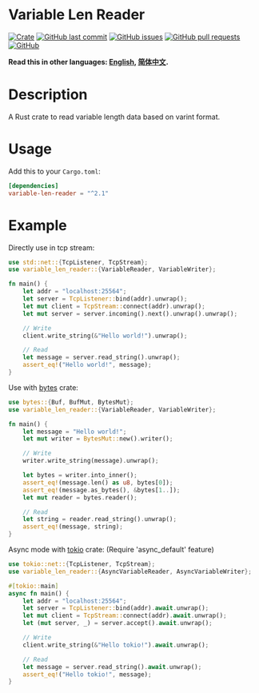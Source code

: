 # Variable Len Reader

[![Crate](https://img.shields.io/crates/v/variable-len-reader.svg)](https://crates.io/crates/variable-len-reader)
[![GitHub last commit](https://img.shields.io/github/last-commit/xuxiaocheng0201/variable-len-reader)](https://github.com/xuxiaocheng0201/variable-len-reader/commits/master)
[![GitHub issues](https://img.shields.io/github/issues-raw/xuxiaocheng0201/variable-len-reader)](https://github.com/xuxiaocheng0201/variable-len-reader/issues)
[![GitHub pull requests](https://img.shields.io/github/issues-pr/xuxiaocheng0201/variable-len-reader)](https://github.com/xuxiaocheng0201/variable-len-reader/pulls)
[![GitHub](https://img.shields.io/github/license/xuxiaocheng0201/variable-len-reader)](https://github.com/xuxiaocheng0201/variable-len-reader/blob/master/LICENSE)

**Read this in other languages: [English](README.md), [简体中文](README_zh.md).**

# Description

A Rust crate to read variable length data based on varint format.


# Usage

Add this to your `Cargo.toml`:

```toml
[dependencies]
variable-len-reader = "^2.1"
```


# Example

Directly use in tcp stream:

```rust
use std::net::{TcpListener, TcpStream};
use variable_len_reader::{VariableReader, VariableWriter};

fn main() {
    let addr = "localhost:25564";
    let server = TcpListener::bind(addr).unwrap();
    let mut client = TcpStream::connect(addr).unwrap();
    let mut server = server.incoming().next().unwrap().unwrap();

    // Write
    client.write_string(&"Hello world!").unwrap();

    // Read
    let message = server.read_string().unwrap();
    assert_eq!("Hello world!", message);
}
```

Use with [bytes](https://crates.io/crates/bytes) crate:

```rust
use bytes::{Buf, BufMut, BytesMut};
use variable_len_reader::{VariableReader, VariableWriter};

fn main() {
    let message = "Hello world!";
    let mut writer = BytesMut::new().writer();

    // Write
    writer.write_string(message).unwrap();

    let bytes = writer.into_inner();
    assert_eq!(message.len() as u8, bytes[0]);
    assert_eq!(message.as_bytes(), &bytes[1..]);
    let mut reader = bytes.reader();

    // Read
    let string = reader.read_string().unwrap();
    assert_eq!(message, string);
}
```

Async mode with [tokio](https://crates.io/crates/tokio) crate:
(Require 'async_default' feature)

```rust
use tokio::net::{TcpListener, TcpStream};
use variable_len_reader::{AsyncVariableReader, AsyncVariableWriter};

#[tokio::main]
async fn main() {
    let addr = "localhost:25564";
    let server = TcpListener::bind(addr).await.unwrap();
    let mut client = TcpStream::connect(addr).await.unwrap();
    let (mut server, _) = server.accept().await.unwrap();

    // Write
    client.write_string(&"Hello tokio!").await.unwrap();

    // Read
    let message = server.read_string().await.unwrap();
    assert_eq!("Hello tokio!", message);
}
```
